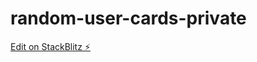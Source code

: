 # random-user-cards-private

[Edit on StackBlitz ⚡️](https://stackblitz.com/edit/random-user-cards-private)